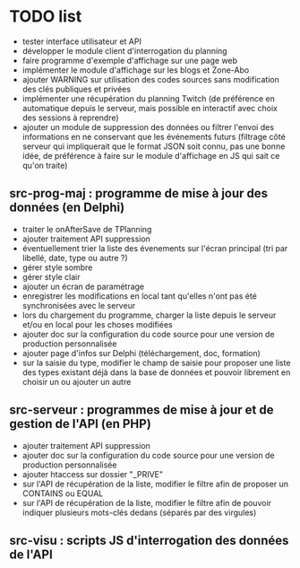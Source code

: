 # TODO list

* tester interface utilisateur et API
* développer le module client d'interrogation du planning
* faire programme d'exemple d'affichage sur une page web
* implémenter le module d'affichage sur les blogs et Zone-Abo
* ajouter WARNING sur utilisation des codes sources sans modification des clés publiques et privées
* implémenter une récupération du planning Twitch (de préférence en automatique depuis le serveur, mais possible en interactif avec choix des sessions à reprendre)
* ajouter un module de suppression des données ou filtrer l'envoi des informations en ne conservant que les événements futurs (filtrage côté serveur qui impliquerait que le format JSON soit connu, pas une bonne idée, de préférence à faire sur le module d'affichage en JS qui sait ce qu'on traite)

## src-prog-maj : programme de mise à jour des données (en Delphi)

* traiter le onAfterSave de TPlanning
* ajouter traitement API suppression
* éventuellement trier la liste des évenements sur l'écran principal (tri par libellé, date, type ou autre ?)
* gérer style sombre
* gérer style clair
* ajouter un écran de paramétrage
* enregistrer les modifications en local tant qu'elles n'ont pas été synchronisées avec le serveur
* lors du chargement du programme, charger la liste depuis le serveur et/ou en local pour les choses modifiées
* ajouter doc sur la configuration du code source pour une version de production personnalisée
* ajouter page d'infos sur Delphi (téléchargement, doc, formation)
* sur la saisie du type, modifier le champ de saisie pour proposer une liste des types existant déjà dans la base de données et pouvoir librement en choisir un ou ajouter un autre

## src-serveur : programmes de mise à jour et de gestion de l'API (en PHP)

* ajouter traitement API suppression
* ajouter doc sur la configuration du code source pour une version de production personnalisée
* ajouter htaccess sur dossier "_PRIVE"
* sur l'API de récupération de la liste, modifier le filtre afin de proposer un CONTAINS ou EQUAL
* sur l'API de récupération de la liste, modifier le filtre afin de pouvoir indiquer plusieurs mots-clés dedans (séparés par des virgules)

## src-visu : scripts JS d'interrogation des données de l'API
